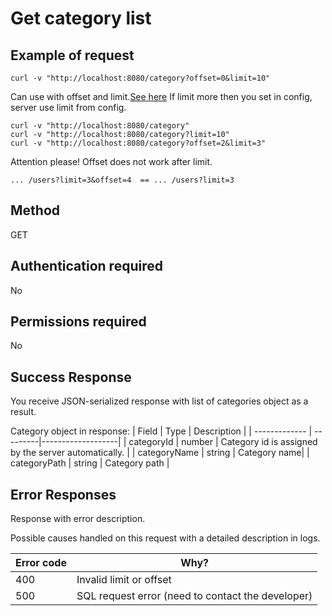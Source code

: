 # Get category list

## Example of request
```
curl -v "http://localhost:8080/category?offset=0&limit=10"
```
 Can use with offset and limit.[See here](OffsetLimit.md)  If limit more then you set in config, server use limit from config.
```
curl -v "http://localhost:8080/category"
curl -v "http://localhost:8080/category?limit=10"
curl -v "http://localhost:8080/category?offset=2&limit=3"
```
Attention please! Offset does not work after limit.
```
... /users?limit=3&offset=4  == ... /users?limit=3 
```

## Method 
GET

## Authentication required 
No

## Permissions required 
No

## Success Response

You receive JSON-serialized response with list of categories object as a result.

Category object in response: 
| Field         | Type 	   | Description       |
| ------------- | ---------|-------------------|
| categoryId | number | Category id is assigned by the server automatically. |
| categoryName | string | Category name|
| categoryPath	 | string | Category path |


## Error Responses

Response with error description. 

Possible causes handled on this request with a detailed description in logs. 

| Error code          | Why?                                                                |
| ----------------- | ------------------------------------------------------------------ |
| 400 | Invalid limit or offset  |
| 500 | SQL request error (need to contact the developer) |
